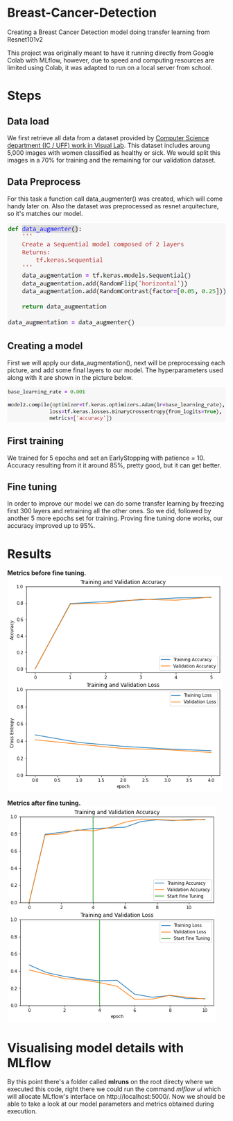 # Breast-Cancer-Detection
Creating a Breast Cancer Detection model doing transfer learning from Resnet101v2 

This project was originally meant to have it running directly from Google Colab with MLflow, however, due to speed and computing resources are limited using Colab, it was adapted to run on a local server from school.

# Steps
## Data load
We first retrieve all data from a dataset provided by [Computer Science department (IC / UFF) work in Visual Lab](http://visual.ic.uff.br/dmi/).
This dataset includes aroung 5,000 images with women classified as healthy or sick. We would split this images in a 70% for training and the remaining for our validation dataset.

## Data Preprocess
For this task a function call data_augmenter() was created, which will come handy later on. Also the dataset was preprocessed as resnet arquitecture, so it's matches our model.

![data_augmenter() function](./pictures/data_augmenter.png)

## Creating a model
First we will apply our data_augmentation(), next will be preprocessing each picture, and add some final layers to our model.
The hyperparameters used along with it are shown in the picture below.

![hyperparameters](./pictures/hyperparameters.png)

## First training
We trained for 5 epochs and set an EarlyStopping with patience = 10. Accuracy resulting from it it around 85%, pretty good, but it can get better.

## Fine tuning
In order to improve our model we can do some transfer learning by freezing first 300 layers and retraining all the other ones. So we did, followed by another 5 more epochs set for training. Proving fine tuning done works, our accuracy improved up to 95%.

# Results
**Metrics before fine tuning.**
![Metrics before fine tuning](./pictures/metrics01.png)

**Metrics after fine tuning.**
![Metrics after fine tuning](./pictures/metrics02.png)

# Visualising model details with MLflow
By this point there's a folder called **mlruns** on the root directy where we executed this code, right there we could run the command *mlflow ui* which will allocate MLflow's interface on http://localhost:5000/. Now we should be able to take a look at our model parameters and metrics obtained during execution.
